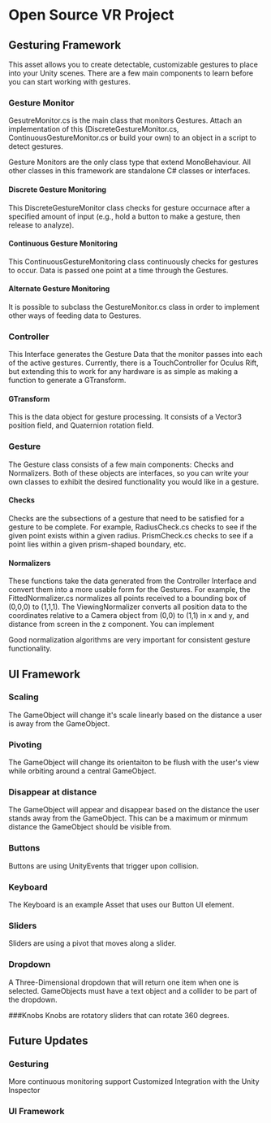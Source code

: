 # Open Source VR Project

## Gesturing Framework
This asset allows you to create detectable, customizable gestures to place into your Unity scenes. There are a few main components to learn before you can start working with gestures.

### Gesture Monitor
GesutreMonitor.cs is the main class that monitors Gestures. Attach an implementation of this (DiscreteGestureMonitor.cs, ContinuousGestureMonitor.cs or build your own) to an object in a script to detect gestures.

Gesture Monitors are the only class type that extend MonoBehaviour. All other classes in this framework are standalone C# classes or interfaces. 

#### Discrete Gesture Monitoring
This DiscreteGestureMonitor class checks for gesture occurnace after a specified amount of input (e.g., hold a button to make a gesture, then release to analyze).

#### Continuous Gesture Monitoring
This ContinuousGestureMonitoring class continuously checks for gestures to occur. Data is passed one point at a time through the Gestures. 

#### Alternate Gesture Monitoring
It is possible to subclass the GestureMonitor.cs class in order to implement other ways of feeding data to Gestures.

### Controller
This Interface generates the Gesture Data that the monitor passes into each of the active gestures. Currently, there is a TouchController for Oculus Rift, but extending this to work for any hardware is as simple as making a function to generate a GTransform.

#### GTransform
This is the data object for gesture processing. It consists of a Vector3 position field, and Quaternion rotation field. 

### Gesture
The Gesture class consists of a few main components: Checks and Normalizers. Both of these objects are interfaces, so you can write your own classes to exhibit the desired functionality you would like in a gesture.

#### Checks
Checks are the subsections of a gesture that need to be satisfied for a gesture to be complete. For example, RadiusCheck.cs checks to see if the given point exists within a given radius. PrismCheck.cs checks to see if a point lies within a given prism-shaped boundary, etc.

#### Normalizers
These functions take the data generated from the Controller Interface and convert them into a more usable form for the Gestures. For example, the FittedNormalizer.cs normalizes all points received to a bounding box of (0,0,0) to (1,1,1). The ViewingNormalizer converts all position data to the coordinates relative to a Camera object from (0,0) to (1,1) in x and y, and distance from screen in the z component. You can implement

Good normalization algorithms are very important for consistent gesture functionality. 

## UI Framework

### Scaling
The GameObject will change it's scale linearly based on the distance a user is away from the GameObject.

### Pivoting
The GameObject will change its orientaiton to be flush with the user's view while orbiting around a central GameObject.

### Disappear at distance
The GameObject will appear and disappear based on the distance the user stands away from the GameObject. This can be a maximum or minmum distance the GameObject should be visible from.

### Buttons
Buttons are using UnityEvents that trigger upon collision.

### Keyboard
The Keyboard is an example Asset that uses our Button UI element.

### Sliders
Sliders are using a pivot that moves along a slider.

### Dropdown
A Three-Dimensional dropdown that will return one item when one is selected. GameObjects must have a text object and a collider to be part of the dropdown.

###Knobs
Knobs are rotatory sliders that can rotate 360 degrees.

## Future Updates
### Gesturing
More continuous monitoring support
Customized Integration with the Unity Inspector
### UI Framework
